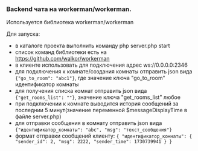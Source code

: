 ### Backend чата на workerman/workerman.

 Используется библиотека workerman/workerman

 Для запуска:
 - в каталоге проекта выполнить команду php server.php start
 - список команд библиотеки есть на https://github.com/walkor/workerman
 - в клиенте использовать для подключения адрес ws://0.0.0.0:2346
 - для подключения к комнате/создания комнаты отправить json вида `{"go_to_room": "abc1"}`, где значение ключа "go_to_room" идентификатор комнаты
 - для получения списка комнат отправить json вида `{"get_rooms_list": ""}`, значение ключа "get_rooms_list" любое
 - при подключении к комнате выводится история сообщений за последнии 5 минут(значение переменной $messageDisplayTime в файле server.php)
 - для отправки сообщения в комнату отправить json вида `{"идентификатор_комнаты": "abc", "msg": "текст_сообщения"}`
 - формат отправки сообщений клиенту: `{
   "идентификатор_комнаты": {
      "sender_id": 2,
      "msg": 2222,
      "sender_time": 1730739941
   }
}`	
